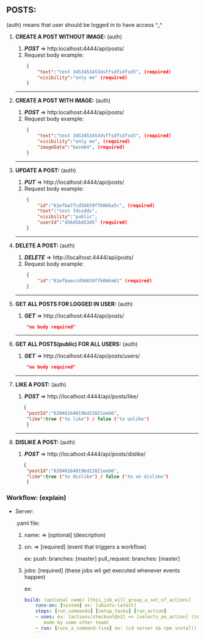 ## POSTS:
(auth) means that user should be logged in to have access ^_^ 
1.  **CREATE A POST WITHOUT IMAGE:** (auth)
    
    1. ***POST*** => http:localhost:4444/api/posts/
    2. Request body example: 
   

    ```json
        {
            "text":"test 3453453453dsffsdfsdfsd3", (required)
            "visibility":"only me" (required)
        }
    ```
    ___
2.  **CREATE A POST WITH IMAGE:** (auth)
    
    1. ***POST*** => http:localhost:4444/api/posts/
    2. Request body example: 
   

    ```json
        {
            "text":"test 3453453453dsffsdfsdfsd3", (required)
            "visibility":"only me", (required)
            "imageData":"base64", (required)
        }
    ```
    ___
3. **UPDATE A POST:** (auth)
    
    1. ***PUT*** =>  http://localhost:4444/api/posts/
    2. Request body example: 
    ```json
        {
            "id":"61efba77cd56659ffb066a5c", (required)
            "text":"test fdssdds",
            "visibility":"public",
            "userId":"45645645345" (required)
        }
    ```
    ___
4. **DELETE A POST:** (auth)
    
    1. ***DELETE*** =>  http://localhost:4444/api/posts/
    2. Request body example: 
    ```json
        {
            "id":"61efbaeccd56659ffb066a61" (required)
        }
    ```
    ___
5. **GET ALL POSTS FOR LOGGED IN USER:** (auth)
    
    1. ***GET*** =>  http://localhost:4444/api/posts/
    ```json
        "no body required"
    ```
    ___
6. **GET ALL POSTS(public) FOR ALL USERS:** (auth)
    
    1. ***GET*** =>  http://localhost:4444/api/posts/users/
    ```json
        "no body required"
    ```
    ___
7. **LIKE A POST:** (auth)
    
    1. ***POST*** =>  http://localhost:4444/api/posts/like/
    ```json
       {
        "postId":"62046164019bd22821eeb6",
        "like":true ("to like") / false ("to unlike")
        }
    ```
    ___ 
8. **DISLIKE A POST:** (auth)
    
    1. ***POST*** =>  http://localhost:4444/api/posts/dislike/
    ```json
       {
        "postId":"62046164019bd22821eeb6",
        "like":true ("to dislike") / false ("to un dislike")
        }
    ```



### Workflow: (explain)

- Server:
    
    .yaml file:
    1. name: => [optional] (description)
    2. on: => [required] (event that triggers a workflow)

        ex: push:
                branches: [master]
            pull_request: 
                branches: [master]
    3. jobs: [required] (these jobs wil get executed whenever events happen)
   

        ex:
        ```yaml
        build: (optional name) [this_job_will_group_a_set_of_actions]
            runs-on: [system] ex: [ubuntu-latest]
            steps: [run_commands] [setup_tasks] [run_action]
            - uses: ex: [actions/checkout@v2] => [selects_an_action] (to use an action already exists on github
               made by some other team)
            - run: [runs_a_command-line] ex: (cd server && npm install)
            ```